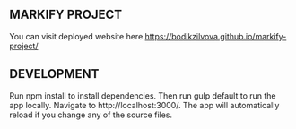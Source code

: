 ## MARKIFY PROJECT

You can visit deployed website here https://bodikzilvova.github.io/markify-project/

## DEVELOPMENT

Run npm install to install dependencies. Then run gulp default to run the app locally. Navigate to http://localhost:3000/. The app will automatically reload if you change any of the source files.

